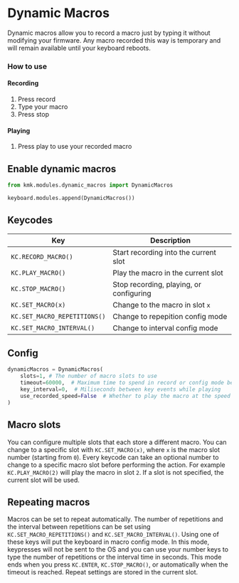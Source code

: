 # Dynamic Macros
Dynamic macros allow you to record a macro just by typing it without modifying your firmware.  Any macro recorded this way is temporary and  will remain available until your keyboard reboots.

### How to use
#### Recording
1. Press record
2. Type your macro
3. Press stop

#### Playing
1. Press play to use your recorded macro

## Enable dynamic macros
```python
from kmk.modules.dynamic_macros import DynamicMacros

keyboard.modules.append(DynamicMacros())
```

## Keycodes
|Key                         |Description                            |
|----------------------------|---------------------------------------|
|`KC.RECORD_MACRO()`         |Start recording into the current slot  |
|`KC.PLAY_MACRO()`           |Play the macro in the current slot     |
|`KC.STOP_MACRO()`           |Stop recording, playing, or configuring|
|`KC.SET_MACRO(x)`           |Change to the macro in slot `x`        |
|`KC.SET_MACRO_REPETITIONS()`|Change to repepition config mode       |
|`KC.SET_MACRO_INTERVAL()`   |Change to interval config mode         |

## Config
```python
dynamicMacros = DynamicMacros(
    slots=1, # The number of macro slots to use
    timeout=60000,  # Maximum time to spend in record or config mode before stopping automatically, miliseconds
    key_interval=0,  # Miliseconds between key events while playing
    use_recorded_speed=False  # Whether to play the macro at the speed it was typed
)
```

## Macro slots
You can configure multiple slots that each store a different macro.  You can change to a specific slot with `KC.SET_MACRO(x)`, where `x` is the macro slot number (starting from `0`).  Every keycode can take an optional number to change to a specific macro slot before performing the action.  For example `KC.PLAY_MACRO(2)` will play the macro in slot `2`.  If a slot is not specified, the current slot will be used.

## Repeating macros
Macros can be set to repeat automatically.  The number of repetitions and the interval between repetitions can be set using `KC.SET_MACRO_REPETITIONS()` and `KC.SET_MACRO_INTERVAL()`.  Using one of these keys will put the keyboard in macro config mode.  In this mode, keypresses will not be sent to the OS and you can use your number keys to type the number of repetitions or the interval time in seconds.  This mode ends when you press `KC.ENTER`, `KC.STOP_MACRO()`, or automatically when the timeout is reached.  Repeat settings are stored in the current slot.